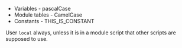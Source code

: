 * Variables - pascalCase
* Module tables - CamelCase
* Constants - THIS_IS_CONSTANT

User `local` always, unless it is in a module script that other scripts are supposed to use.